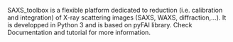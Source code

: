 SAXS_toolbox is a flexible platform dedicated to reduction (i.e. calibration and integration) of X-ray scattering images (SAXS, WAXS, diffraction,...). 
It is developped in Python 3 and is based on pyFAI library.
Check Documentation and tutorial for more information.
